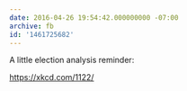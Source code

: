 ```yaml
---
date: 2016-04-26 19:54:42.000000000 -07:00
archive: fb
id: '1461725682'
---
```


A little election analysis reminder: 

https://xkcd.com/1122/
